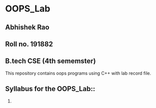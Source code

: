 # OOPS_Lab
## Abhishek Rao
## Roll no. 191882 
## B.tech CSE (4th sememster)

This repository contains oops programs using C++ with lab record file.

## Syllabus for the OOPS_Lab::
1. 
